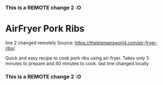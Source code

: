 ### This is a REMOTE change 2 :O
# AirFryer Pork Ribs
line 2 changed remotely
Source: https://thebigmansworld.com/air-fryer-ribs/

Quick and easy recipe to cook pork ribs using air-fryer.
Takes only 5 minutes to prepare and 40 minutes to cook.
last line changed locally
### This is a REMOTE change 2 :O
